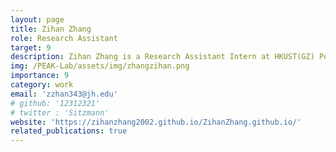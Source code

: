 ```yaml
---
layout: page
title: Zihan Zhang
role: Research Assistant
target: 9
description: Zihan Zhang is a Research Assistant Intern at HKUST(GZ) Peak Lab, under the supervision of Prof. Changhao Chen. He is currently a second-year master student in Johns Hopkins University. He is currently working on lightweight Transformer models for matching neural networks. His research interests lies on Efficient Model Inference, Artificial Intelligence for Generative Contents and Artificial Intelligence for Healthcare.
img: /PEAK-Lab/assets/img/zhangzihan.png
importance: 9
category: work
email: 'zzhan343@jh.edu'
# github: '12312321'
# twitter : 'Sitzmann'
website: 'https://zihanzhang2002.github.io/ZihanZhang.github.io/'
related_publications: true
---
```


